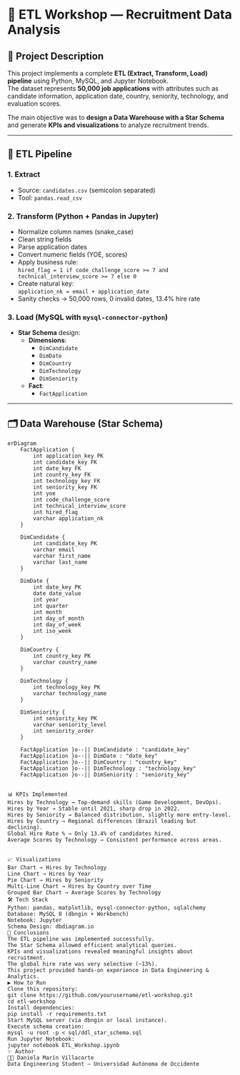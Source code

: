 # 🚀 ETL Workshop — Recruitment Data Analysis

## 📌 Project Description
This project implements a complete **ETL (Extract, Transform, Load) pipeline** using Python, MySQL, and Jupyter Notebook.  
The dataset represents **50,000 job applications** with attributes such as candidate information, application date, country, seniority, technology, and evaluation scores.  

The main objective was to **design a Data Warehouse with a Star Schema** and generate **KPIs and visualizations** to analyze recruitment trends.

---

## 🔄 ETL Pipeline

### 1. **Extract**
- Source: `candidates.csv` (semicolon separated)
- Tool: `pandas.read_csv`

### 2. **Transform** (Python + Pandas in Jupyter)
- Normalize column names (snake_case)
- Clean string fields
- Parse application dates
- Convert numeric fields (YOE, scores)
- Apply business rule:  
  `hired_flag = 1 if code_challenge_score >= 7 and technical_interview_score >= 7 else 0`
- Create natural key:  
  `application_nk = email + application_date`
- Sanity checks → 50,000 rows, 0 invalid dates, 13.4% hire rate

### 3. **Load** (MySQL with `mysql-connector-python`)
- **Star Schema** design:
  - **Dimensions**:  
    - `DimCandidate`  
    - `DimDate`  
    - `DimCountry`  
    - `DimTechnology`  
    - `DimSeniority`  
  - **Fact**:  
    - `FactApplication`  

---

## 🗂️ Data Warehouse (Star Schema)
```mermaid
erDiagram
    FactApplication {
        int application_key PK
        int candidate_key FK
        int date_key FK
        int country_key FK
        int technology_key FK
        int seniority_key FK
        int yoe
        int code_challenge_score
        int technical_interview_score
        int hired_flag
        varchar application_nk
    }

    DimCandidate {
        int candidate_key PK
        varchar email
        varchar first_name
        varchar last_name
    }

    DimDate {
        int date_key PK
        date date_value
        int year
        int quarter
        int month
        int day_of_month
        int day_of_week
        int iso_week
    }

    DimCountry {
        int country_key PK
        varchar country_name
    }

    DimTechnology {
        int technology_key PK
        varchar technology_name
    }

    DimSeniority {
        int seniority_key PK
        varchar seniority_level
        int seniority_order
    }

    FactApplication }o--|| DimCandidate : "candidate_key"
    FactApplication }o--|| DimDate : "date_key"
    FactApplication }o--|| DimCountry : "country_key"
    FactApplication }o--|| DimTechnology : "technology_key"
    FactApplication }o--|| DimSeniority : "seniority_key"


📊 KPIs Implemented
Hires by Technology → Top-demand skills (Game Development, DevOps).
Hires by Year → Stable until 2021, sharp drop in 2022.
Hires by Seniority → Balanced distribution, slightly more entry-level.
Hires by Country → Regional differences (Brazil leading but declining).
Global Hire Rate % → Only 13.4% of candidates hired.
Average Scores by Technology → Consistent performance across areas.


📈 Visualizations
Bar Chart → Hires by Technology
Line Chart → Hires by Year
Pie Chart → Hires by Seniority
Multi-Line Chart → Hires by Country over Time
Grouped Bar Chart → Average Scores by Technology
🛠️ Tech Stack
Python: pandas, matplotlib, mysql-connector-python, sqlalchemy
Database: MySQL 8 (dbngin + Workbench)
Notebook: Jupyter
Schema Design: dbdiagram.io
📌 Conclusions
The ETL pipeline was implemented successfully.
The Star Schema allowed efficient analytical queries.
KPIs and visualizations revealed meaningful insights about recruitment.
The global hire rate was very selective (~13%).
This project provided hands-on experience in Data Engineering & Analytics.
▶️ How to Run
Clone this repository:
git clone https://github.com/yourusername/etl-workshop.git
cd etl-workshop
Install dependencies:
pip install -r requirements.txt
Start MySQL server (via dbngin or local instance).
Execute schema creation:
mysql -u root -p < sql/ddl_star_schema.sql
Run Jupyter Notebook:
jupyter notebook ETL_Workshop.ipynb
✨ Author
👩‍💻 Daniela Marín Villacorte
Data Engineering Student — Universidad Autónoma de Occidente